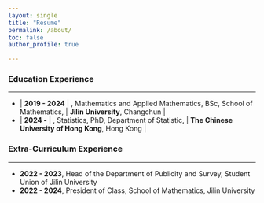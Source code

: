 ```yaml
---
layout: single
title: "Resume"
permalink: /about/
toc: false
author_profile: true

---
```


### Education Experience

***

 - | **2019 - 2024** | , Mathematics and Applied Mathematics, BSc, School of Mathematics, | **Jilin University**, Changchun | <br>
 - | **2024 -** | , Statistics, PhD, Department of Statistic, | **The Chinese University of Hong Kong**, Hong Kong | <br>
  
### Extra-Curriculum Experience

***

 - **2022 - 2023**, Head of the Department of Publicity and Survey, Student Union of Jilin University <br>
 - **2022 - 2024**, President of Class, School of Mathematics, Jilin University  <br>